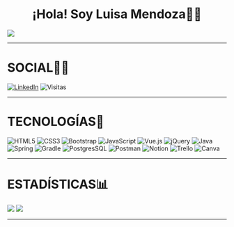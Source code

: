 <div align="center">
<h1 align="center">¡Hola! Soy Luisa Mendoza👋😎</h1>
 </div>
<img src="https://i.imgur.com/HbKAZap.png">

 ---

# SOCIAL🧑🏻
[![LinkedIn](https://img.shields.io/badge/LinkedIn-%230077B5.svg?logo=linkedin&logoColor=white)](https://linkedin.com/in/luisa-fernanda-mendoza-valencia-lfmv10012003) ![Visitas](https://visitcount.itsvg.in/api?id=LuisaMV0110&label=Profile%20Views&color=0&icon=4&pretty=true)
  
 ---
   
# TECNOLOGÍAS🤖
![HTML5](https://img.shields.io/badge/html5-%23E34F26.svg?style=for-the-badge&logo=html5&logoColor=white) ![CSS3](https://img.shields.io/badge/css3-%231572B6.svg?style=for-the-badge&logo=css3&logoColor=white) ![Bootstrap](https://img.shields.io/badge/bootstrap-%23563D7C.svg?style=for-the-badge&logo=bootstrap&logoColor=white) ![JavaScript](https://img.shields.io/badge/javascript-%23323330.svg?style=for-the-badge&logo=javascript&logoColor=%23F7DF1E) ![Vue.js](https://img.shields.io/badge/vuejs-%2335495e.svg?style=for-the-badge&logo=vuedotjs&logoColor=%234FC08D) ![jQuery](https://img.shields.io/badge/jquery-%230769AD.svg?style=for-the-badge&logo=jquery&logoColor=white) ![Java](https://img.shields.io/badge/java-%23ED8B00.svg?style=for-the-badge&logo=java&logoColor=white) ![Spring](https://img.shields.io/badge/spring-%236DB33F.svg?style=for-the-badge&logo=spring&logoColor=white) ![Gradle](https://img.shields.io/badge/Gradle-02303A.svg?style=for-the-badge&logo=Gradle&logoColor=white) ![PostgresSQL](https://img.shields.io/badge/postgres-%23316192.svg?style=for-the-badge&logo=postgresql&logoColor=white) ![Postman](https://img.shields.io/badge/Postman-FF6C37?style=for-the-badge&logo=postman&logoColor=white) ![Notion](https://img.shields.io/badge/Notion-%23000000.svg?style=for-the-badge&logo=notion&logoColor=white) ![Trello](https://img.shields.io/badge/Trello-%23026AA7.svg?style=for-the-badge&logo=Trello&logoColor=white) ![Canva](https://img.shields.io/badge/Canva-%2300C4CC.svg?style=for-the-badge&logo=Canva&logoColor=white)

 ---

# ESTADÍSTICAS📊
![](https://github-readme-stats.vercel.app/api?username=LuisaMV0110&show_icons=true&theme=transparent)
![](https://github-readme-stats.vercel.app/api/top-langs/?username=LuisaMV0110&layout=compact&show_icons=true&theme=transparent)

 ---


